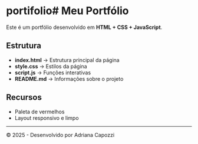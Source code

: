 # portifolio# Meu Portfólio

Este é um portfólio desenvolvido em **HTML + CSS + JavaScript**.

## Estrutura
- **index.html** → Estrutura principal da página
- **style.css** → Estilos da página
- **script.js** → Funções interativas
- **README.md** → Informações sobre o projeto

## Recursos
- Paleta de vermelhos
- Layout responsivo e limpo

---
© 2025 - Desenvolvido por Adriana Capozzi
